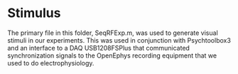 # Stimulus 

The primary file in this folder, SeqRFExp.m, was used to generate visual stimuli in our experiments. This was used in conjunction with Psychtoolbox3 and an interface to a DAQ USB1208FSPlus that communicated synchronization signals to the OpenEphys recording equipment that we used to do electrophysiology. 

